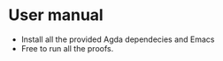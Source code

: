 # User manual 

* Install all the provided Agda dependecies and Emacs
* Free to run all the proofs.
